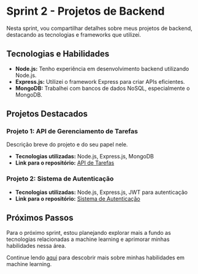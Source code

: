 # Sprint 2 - Projetos de Backend

Nesta sprint, vou compartilhar detalhes sobre meus projetos de backend, destacando as tecnologias e frameworks que utilizei.

## Tecnologias e Habilidades

- **Node.js:** Tenho experiência em desenvolvimento backend utilizando Node.js.
- **Express.js:** Utilizei o framework Express para criar APIs eficientes.
- **MongoDB:** Trabalhei com bancos de dados NoSQL, especialmente o MongoDB.

## Projetos Destacados

### Projeto 1: API de Gerenciamento de Tarefas

Descrição breve do projeto e do seu papel nele.

- **Tecnologias utilizadas:** Node.js, Express.js, MongoDB
- **Link para o repositório:** [API de Tarefas](link_do_repositorio)

### Projeto 2: Sistema de Autenticação

- **Tecnologias utilizadas:** Node.js, Express.js, JWT para autenticação
- **Link para o repositório:** [Sistema de Autenticação](link_do_repositorio)

## Próximos Passos

Para o próximo sprint, estou planejando explorar mais a fundo as tecnologias relacionadas a machine learning e aprimorar minhas habilidades nessa área.

Continue lendo [aqui](../Sprint3/README.md) para descobrir mais sobre minhas habilidades em machine learning.
